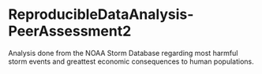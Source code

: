 # ReproducibleDataAnalysis-PeerAssessment2
Analysis done from the NOAA Storm Database regarding most harmful storm events and greattest economic consequences to human populations. 
